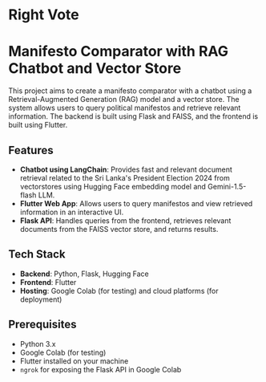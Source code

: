# Right Vote

# Manifesto Comparator with RAG Chatbot and Vector Store

This project aims to create a manifesto comparator with a chatbot using a Retrieval-Augmented Generation (RAG) model and a vector store. The system allows users to query political manifestos and retrieve relevant information. The backend is built using Flask and FAISS, and the frontend is built using Flutter.

## Features

- **Chatbot using LangChain**: Provides fast and relevant document retrieval related to the Sri Lanka's President Election 2024 from vectorstores using Hugging Face embedding model and Gemini-1.5-flash LLM.
- **Flutter Web App**: Allows users to query manifestos and view retrieved information in an interactive UI.
- **Flask API**: Handles queries from the frontend, retrieves relevant documents from the FAISS vector store, and returns results.

## Tech Stack

- **Backend**: Python, Flask, Hugging Face
- **Frontend**: Flutter
- **Hosting**: Google Colab (for testing) and cloud platforms (for deployment)

## Prerequisites

- Python 3.x
- Google Colab (for testing)
- Flutter installed on your machine
- `ngrok` for exposing the Flask API in Google Colab
